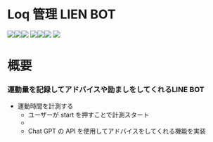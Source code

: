 # Loq 管理 LIEN BOT

<img src="https://img.shields.io/badge/-Github-181717.svg?logo=github&style=flat"><img src="https://img.shields.io/badge/Javascript-276DC3.svg?logo=javascript&style=flat"><img src="https://img.shields.io/badge/.ENV-ECD53F.svg?logo=dotenv&style=flat">
<img src="https://img.shields.io/badge/MySQL-4479A1.svg?logo=mysql&style=flat"><img src="https://img.shields.io/badge/Node.js-339933.svg?logo=dotnet&style=flat"><img src="https://img.shields.io/badge/ChatBot-0066FF.svg?logo=chatbot&style=flat">
<img src="https://img.shields.io/badge/AWS-232F3E.svg?logo=amazonaws&style=flat">

# 概要

<h3>運動量を記録してアドバイスや励ましをしてくれるLINE BOT</h3>

- 運動時間を計測する
  - ユーザーが start を押すことで計測スタート
  -
  - Chat GPT の API を使用してアドバイスをしてくれる機能を実装
